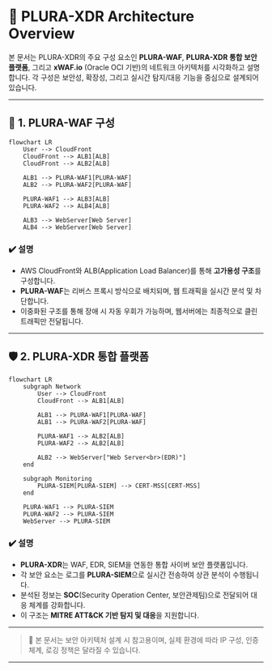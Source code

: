 # 🧱 PLURA-XDR Architecture Overview

본 문서는 PLURA-XDR의 주요 구성 요소인 **PLURA-WAF**, **PLURA-XDR 통합 보안 플랫폼**, 그리고 **xWAF.io** (Oracle OCI 기반)의 네트워크 아키텍처를 시각화하고 설명합니다. 각 구성은 보안성, 확장성, 그리고 실시간 탐지/대응 기능을 중심으로 설계되어 있습니다.

---

## 🔰 1. PLURA-WAF 구성

```mermaid
flowchart LR
    User --> CloudFront
    CloudFront --> ALB1[ALB]
    CloudFront --> ALB2[ALB]
    
    ALB1 --> PLURA-WAF1[PLURA-WAF]
    ALB2 --> PLURA-WAF2[PLURA-WAF]
    
    PLURA-WAF1 --> ALB3[ALB]
    PLURA-WAF2 --> ALB4[ALB]

    ALB3 --> WebServer[Web Server]
    ALB4 --> WebServer[Web Server]
````

### ✔️ 설명

* AWS CloudFront와 ALB(Application Load Balancer)를 통해 **고가용성 구조**를 구성합니다.
* **PLURA-WAF**는 리버스 프록시 방식으로 배치되며, 웹 트래픽을 실시간 분석 및 차단합니다.
* 이중화된 구조를 통해 장애 시 자동 우회가 가능하며, 웹서버에는 최종적으로 클린 트래픽만 전달됩니다.

---

## 🛡️ 2. PLURA-XDR 통합 플랫폼

```mermaid
flowchart LR
    subgraph Network
        User --> CloudFront
        CloudFront --> ALB1[ALB]
        
        ALB1 --> PLURA-WAF1[PLURA-WAF]
        ALB1 --> PLURA-WAF2[PLURA-WAF]
        
        PLURA-WAF1 --> ALB2[ALB]
        PLURA-WAF2 --> ALB2[ALB]

        ALB2 --> WebServer["Web Server<br>(EDR)"]
    end

    subgraph Monitoring
        PLURA-SIEM[PLURA-SIEM] --> CERT-MSS[CERT-MSS]
    end 

    PLURA-WAF1 --> PLURA-SIEM
    PLURA-WAF2 --> PLURA-SIEM
    WebServer --> PLURA-SIEM
```

### ✔️ 설명

* **PLURA-XDR**는 WAF, EDR, SIEM을 연동한 통합 사이버 보안 플랫폼입니다.
* 각 보안 요소는 로그를 **PLURA-SIEM**으로 실시간 전송하여 상관 분석이 수행됩니다.
* 분석된 정보는 **SOC**(Security Operation Center, 보안관제팀)으로 전달되어 대응 체계를 강화합니다.
* 이 구조는 **MITRE ATT\&CK 기반 탐지 및 대응**을 지원합니다.

---

> 📌 본 문서는 보안 아키텍처 설계 시 참고용이며, 실제 환경에 따라 IP 구성, 인증 체계, 로깅 정책은 달라질 수 있습니다.

---
